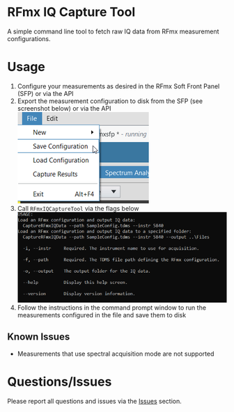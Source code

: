 # RFmx IQ Capture Tool
A simple command line tool to fetch raw IQ data from RFmx measurement configurations.

# Usage
1) Configure your measurements as desired in the RFmx Soft Front Panel (SFP) or via the API
2) Export the measurement configuration to disk from the SFP (see screenshot below) or via the API 
![RFmxSFP](/img/SaveConfigurationRFmx.png)
3) Call `RFmxIQCaptureTool` via the flags below ![CaptureTool](/img/CommandLineUsage.png)
4) Follow the instructions in the command prompt window to run the measurements configured in the file and save them to disk

## Known Issues
- Measurements that use spectral acquisition mode are not supported

# Questions/Issues

Please report all questions and issues via the [Issues](https://github.com/NISystemsEngineering/rfmx-iq-capture-tool/issues) section.
